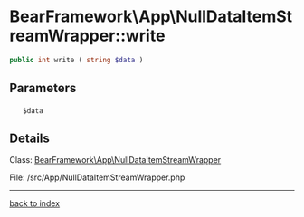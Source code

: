 # BearFramework\App\NullDataItemStreamWrapper::write

```php
public int write ( string $data )
```

## Parameters

&nbsp;&nbsp;&nbsp;&nbsp;&nbsp;&nbsp;`$data`

## Details

Class: [BearFramework\App\NullDataItemStreamWrapper](bearframework.app.nulldataitemstreamwrapper.class.md)

File: /src/App/NullDataItemStreamWrapper.php

---

[back to index](index.md)

